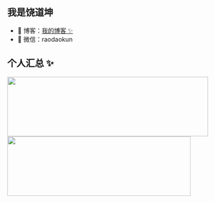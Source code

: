 ## 我是饶道坤

- 🏡 博客：<a href="http://blog.raodaokun.top/#/Blog/BlogList" target="_blank">我的博客 ✨</a>
- 💬 微信：raodaokun

## 个人汇总 ✨

<img align="" height="137px"  width="460px" src="https://github-readme-stats.vercel.app/api?username=Jonathan-Rao&hide_title=true&hide_border=true&show_icons=true&include_all_commits=true&line_height=21&bg_color=0,EC6C6C,FFD479,FFFC79,73FA79&theme=graywhite&locale=cn" /><img align="" height="137px"  width="420px" src="https://github-readme-stats.vercel.app/api/top-langs/?username=Jonathan-Rao&hide_title=true&hide_border=true&layout=compact&bg_color=0,73FA79,73FDFF,D783FF&theme=graywhite&locale=cn" />
